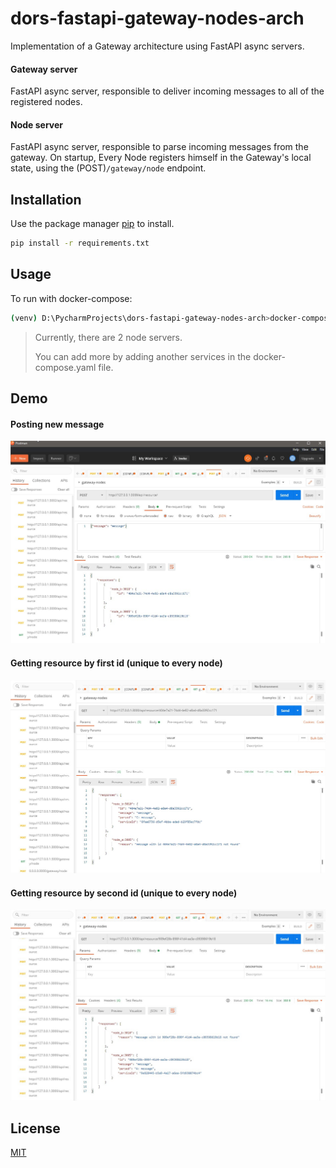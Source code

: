 # dors-fastapi-gateway-nodes-arch

Implementation of a Gateway architecture using FastAPI async servers. 

#### Gateway server

FastAPI async server, responsible to deliver incoming messages to all of the registered nodes.

#### Node server

FastAPI async server, responsible to parse incoming messages from the gateway.
On startup, Every Node registers himself in the Gateway's local state, using the  (POST)`/gateway/node` endpoint.



## Installation

Use the package manager [pip](https://pip.pypa.io/en/stable/) to install.

```bash
pip install -r requirements.txt
```



## Usage

To run with docker-compose:
```bash
(venv) D:\PycharmProjects\dors-fastapi-gateway-nodes-arch>docker-compose up
```
> Currently, there are 2 node servers.
>
> You can add more by adding another services in the docker-compose.yaml file.



## Demo

#### Posting new message

![postman_post](postman_post.jpg)

#### Getting resource by first id (unique to every node)

![postman_get_id1](postman_get_id1.jpg)

#### Getting resource by second id (unique to every node)

![postman_get_id2](postman_get_id2.jpg)



## License

[MIT](https://choosealicense.com/licenses/mit/)
